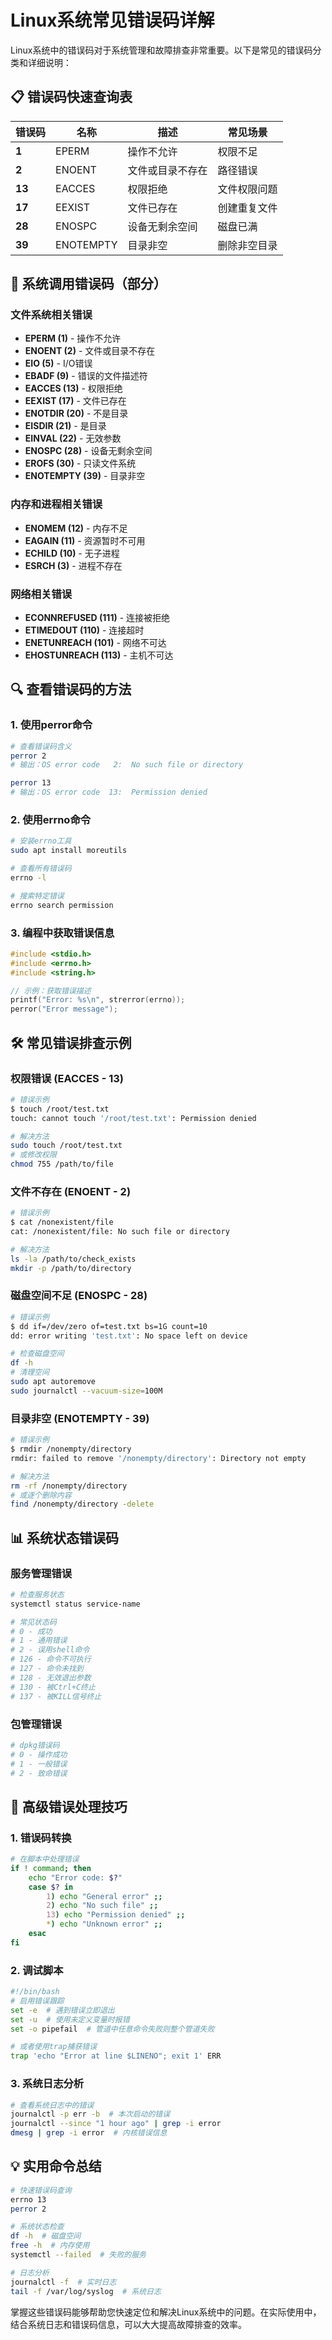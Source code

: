 # Linux系统常见错误码详解

Linux系统中的错误码对于系统管理和故障排查非常重要。以下是常见的错误码分类和详细说明：

## 📋 错误码快速查询表

| 错误码 | 名称      | 描述             | 常见场景     |
| ------ | --------- | ---------------- | ------------ |
| **1**  | EPERM     | 操作不允许       | 权限不足     |
| **2**  | ENOENT    | 文件或目录不存在 | 路径错误     |
| **13** | EACCES    | 权限拒绝         | 文件权限问题 |
| **17** | EEXIST    | 文件已存在       | 创建重复文件 |
| **28** | ENOSPC    | 设备无剩余空间   | 磁盘已满     |
| **39** | ENOTEMPTY | 目录非空         | 删除非空目录 |

## 🔧 系统调用错误码（部分）

### 文件系统相关错误
- **EPERM (1)** - 操作不允许
- **ENOENT (2)** - 文件或目录不存在
- **EIO (5)** - I/O错误
- **EBADF (9)** - 错误的文件描述符
- **EACCES (13)** - 权限拒绝
- **EEXIST (17)** - 文件已存在
- **ENOTDIR (20)** - 不是目录
- **EISDIR (21)** - 是目录
- **EINVAL (22)** - 无效参数
- **ENOSPC (28)** - 设备无剩余空间
- **EROFS (30)** - 只读文件系统
- **ENOTEMPTY (39)** - 目录非空

### 内存和进程相关错误
- **ENOMEM (12)** - 内存不足
- **EAGAIN (11)** - 资源暂时不可用
- **ECHILD (10)** - 无子进程
- **ESRCH (3)** - 进程不存在

### 网络相关错误
- **ECONNREFUSED (111)** - 连接被拒绝
- **ETIMEDOUT (110)** - 连接超时
- **ENETUNREACH (101)** - 网络不可达
- **EHOSTUNREACH (113)** - 主机不可达

## 🔍 查看错误码的方法

### 1. 使用perror命令
```bash
# 查看错误码含义
perror 2
# 输出：OS error code   2:  No such file or directory

perror 13
# 输出：OS error code  13:  Permission denied
```

### 2. 使用errno命令
```bash
# 安装errno工具
sudo apt install moreutils

# 查看所有错误码
errno -l

# 搜索特定错误
errno search permission
```

### 3. 编程中获取错误信息
```c
#include <stdio.h>
#include <errno.h>
#include <string.h>

// 示例：获取错误描述
printf("Error: %s\n", strerror(errno));
perror("Error message");
```

## 🛠️ 常见错误排查示例

### 权限错误 (EACCES - 13)
```bash
# 错误示例
$ touch /root/test.txt
touch: cannot touch '/root/test.txt': Permission denied

# 解决方法
sudo touch /root/test.txt
# 或修改权限
chmod 755 /path/to/file
```

### 文件不存在 (ENOENT - 2)
```bash
# 错误示例
$ cat /nonexistent/file
cat: /nonexistent/file: No such file or directory

# 解决方法
ls -la /path/to/check_exists
mkdir -p /path/to/directory
```

### 磁盘空间不足 (ENOSPC - 28)
```bash
# 错误示例
$ dd if=/dev/zero of=test.txt bs=1G count=10
dd: error writing 'test.txt': No space left on device

# 检查磁盘空间
df -h
# 清理空间
sudo apt autoremove
sudo journalctl --vacuum-size=100M
```

### 目录非空 (ENOTEMPTY - 39)
```bash
# 错误示例
$ rmdir /nonempty/directory
rmdir: failed to remove '/nonempty/directory': Directory not empty

# 解决方法
rm -rf /nonempty/directory
# 或逐个删除内容
find /nonempty/directory -delete
```

## 📊 系统状态错误码

### 服务管理错误
```bash
# 检查服务状态
systemctl status service-name

# 常见状态码
# 0 - 成功
# 1 - 通用错误
# 2 - 误用shell命令
# 126 - 命令不可执行
# 127 - 命令未找到
# 128 - 无效退出参数
# 130 - 被Ctrl+C终止
# 137 - 被KILL信号终止
```

### 包管理错误
```bash
# dpkg错误码
# 0 - 操作成功
# 1 - 一般错误
# 2 - 致命错误
```

## 🔧 高级错误处理技巧

### 1. 错误码转换
```bash
# 在脚本中处理错误
if ! command; then
    echo "Error code: $?"
    case $? in
        1) echo "General error" ;;
        2) echo "No such file" ;;
        13) echo "Permission denied" ;;
        *) echo "Unknown error" ;;
    esac
fi
```

### 2. 调试脚本
```bash
#!/bin/bash
# 启用错误跟踪
set -e  # 遇到错误立即退出
set -u  # 使用未定义变量时报错
set -o pipefail  # 管道中任意命令失败则整个管道失败

# 或者使用trap捕获错误
trap 'echo "Error at line $LINENO"; exit 1' ERR
```

### 3. 系统日志分析
```bash
# 查看系统日志中的错误
journalctl -p err -b  # 本次启动的错误
journalctl --since "1 hour ago" | grep -i error
dmesg | grep -i error  # 内核错误信息
```

## 💡 实用命令总结

```bash
# 快速错误码查询
errno 13
perror 2

# 系统状态检查
df -h  # 磁盘空间
free -h  # 内存使用
systemctl --failed  # 失败的服务

# 日志分析
journalctl -f  # 实时日志
tail -f /var/log/syslog  # 系统日志
```

掌握这些错误码能够帮助您快速定位和解决Linux系统中的问题。在实际使用中，结合系统日志和错误码信息，可以大大提高故障排查的效率。
